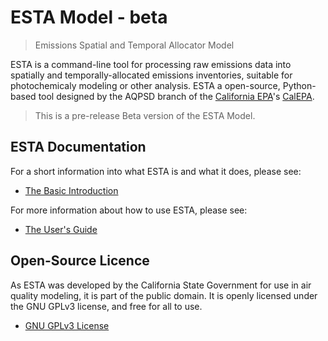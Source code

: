 # ESTA Model - beta

> Emissions Spatial and Temporal Allocator Model

ESTA is a command-line tool for processing raw emissions data into spatially and temporally-allocated emissions inventories, suitable for photochemicaly modeling or other analysis. ESTA a open-source, Python-based tool designed by the AQPSD branch of the [California EPA][CalEPA]'s [CalEPA][ARB].

> This is a pre-release Beta version of the ESTA Model.

## ESTA Documentation

For a short information into what ESTA is and what it does, please see:

* [The Basic Introduction](docs/USER_DOCS.md)

For more information about how to use ESTA, please see:

* [The User's Guide](docs/USERS_GUIDE.md)


## Open-Source Licence

As ESTA was developed by the California State Government for use in air quality modeling, it is part of the public domain. It is openly licensed under the GNU GPLv3 license, and free for all to use.

* [GNU GPLv3 License](LICENSE)


[ARB]: http://www.arb.ca.gov/homepage.htm
[CalEPA]: http://www.calepa.ca.gov/

